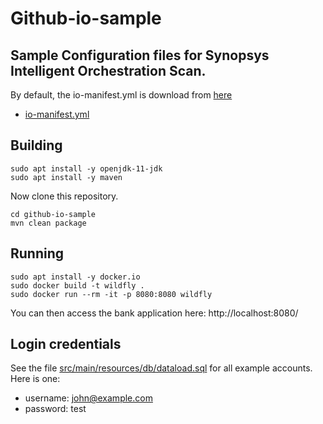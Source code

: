 # Github-io-sample

## Sample Configuration files for Synopsys Intelligent Orchestration Scan. 

By default, the io-manifest.yml is download from [here](https://sigdevsecops.blob.core.windows.net/intelligence-orchestration/2021.01/io-manifest.yml)

- [io-manifest.yml](https://github.com/devsecops-test/io-prescription/blob/master/io-scripts/io-manifest.yml)

## Building

```
sudo apt install -y openjdk-11-jdk
sudo apt install -y maven
```

Now clone this repository.

```
cd github-io-sample
mvn clean package
```

## Running

```
sudo apt install -y docker.io
sudo docker build -t wildfly .
sudo docker run --rm -it -p 8080:8080 wildfly
```

You can then access the bank application here: http://localhost:8080/

## Login credentials

See the file [src/main/resources/db/dataload.sql](src/main/resources/db/dataload.sql) for all example accounts. Here is one:

- username: john@example.com
- password: test
